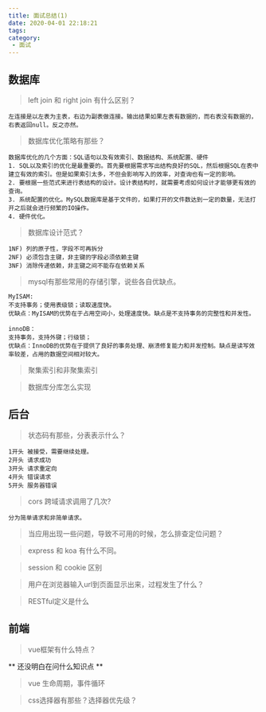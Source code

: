 ```yaml
---
title: 面试总结(1)
date: 2020-04-01 22:18:21
tags: 
category:
 - 面试
---
```



<!-- more -->

## 数据库
> left join 和 right join 有什么区别？

```
左连接是以左表为主表，右边为副表做连接。输出结果如果左表有数据的，而右表没有数据的，右表返回null。反之亦然。 
```

> 数据库优化策略有那些？

```
数据库优化的几个方面：SQL语句以及有效索引、数据结构、系统配置、硬件
1. SQL以及索引的优化是最重要的。首先要根据需求写出结构良好的SQL，然后根据SQL在表中建立有效的索引。但是如果索引太多，不但会影响写入的效率，对查询也有一定的影响。
2. 要根据一些范式来进行表结构的设计。设计表结构时，就需要考虑如何设计才能够更有效的查询。
3. 系统配置的优化。MySQL数据库是基于文件的，如果打开的文件数达到一定的数量，无法打开之后就会进行频繁的IO操作。
4. 硬件优化。
```

> 数据库设计范式？

```
1NF) 列的原子性，字段不可再拆分
2NF) 必须包含主键，非主键的字段必须依赖主键
3NF) 消除传递依赖，非主键之间不能存在依赖关系
```

> mysql有那些常用的存储引擎，说些各自优缺点。

```
MyISAM: 
不支持事务；使用表级锁；读取速度快。
优缺点：MyISAM的优势在于占用空间小，处理速度快。缺点是不支持事务的完整性和并发性。

innoDB：
支持事务，支持外键；行级锁；
优缺点：InnoDB的优势在于提供了良好的事务处理、崩溃修复能力和并发控制。缺点是读写效率较差，占用的数据空间相对较大。
```

> 聚集索引和非聚集索引


> 数据库分库怎么实现


## 后台
> 状态码有那些，分表表示什么？

```
1开头 被接受，需要继续处理。
2开头 请求成功
3开头 请求重定向
4开头 错误请求
5开头 服务器错误
```

> cors 跨域请求调用了几次?

```
分为简单请求和非简单请求。
```


> 当应用出现一些问题，导致不可用的时候，怎么排查定位问题？


> express 和 koa 有什么不同。


> session 和 cookie 区别


> 用户在浏览器输入url到页面显示出来，过程发生了什么？


> RESTful定义是什么



## 前端
> vue框架有什么特点？

** 还没明白在问什么知识点 ** 


> vue 生命周期，事件循环


> css选择器有那些？选择器优先级？


